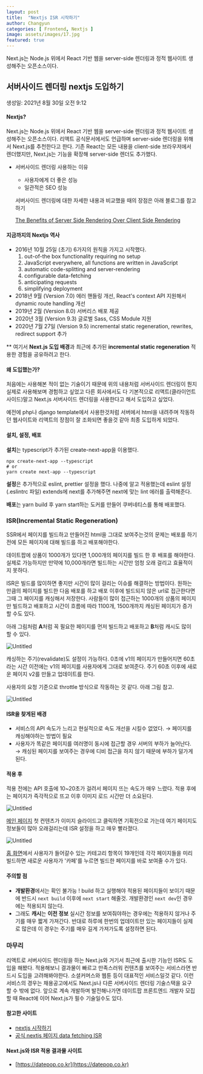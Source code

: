 ```yaml
---
layout: post
title:  "Nextjs ISR 시작하기"
author: Changyun
categories: [ Frontend, Nextjs ]
image: assets/images/17.jpg
featured: true
---
```


Next.js는 Node.js 위에서 React 기반 웹을 server-side 렌더링과 정적 웹사이트 생성해주는 오픈소스이다.

## 서버사이드 렌더링 nextjs 도입하기

생성일: 2021년 8월 30일 오전 9:12

#### Nextjs?

Next.js는 Node.js 위에서 React 기반 웹을 server-side 렌더링과 정적 웹사이트 생성해주는 오픈소스이다. 리액트 공식문서에서도 언급하며 server-side 렌더링을 위해서 Next.js를 추천한다고 한다. 기존 React는 모든 내용을 client-side 브라우저에서 렌더했지만, Next.js는 기능을 확장해 server-side 렌더도 추가했다.

- 서버사이드 렌더링 사용하는 이유
    - 사용자에게 더 좋은 성능
    - 일관적은 SEO 성능

    서버사이드 렌더링에 대한 자세한 내용과 비교했을 때의 장점은 아래 블로그를 참고하기

    [The Benefits of Server Side Rendering Over Client Side Rendering](https://medium.com/walmartglobaltech/the-benefits-of-server-side-rendering-over-client-side-rendering-5d07ff2cefe8)

#### 지금까지의 Nextjs 역사

- 2016년 10월 25일 (초기)
6가지의 원칙을 가지고 시작했다.
    1. out-of-the box functionality requiring no setup
    2. JavaScript everywhere, all functions are written in JavaScript
    3. automatic code-splitting and server-rendering
    4. configurable data-fetching
    5. anticipating requests
    6. simplifying deployment
- 2018년 9월 (Version 7.0)
에러 핸들링 개선, React's context API 지원해서 dynamic route handling 개선
- 2019년 2월 (Version 8.0)
서버리스 배포 제공
- 2020년 3월 (Version 9.3)
글로벌 Sass, CSS Module 지원
- 2020년 7월 27일 (Version 9.5)
incremental static regeneration, rewrites, redirect support 추가

** 여기서 **Next.js 도입 배경**과 최근에 추가된 **incremental static regeneration** 적용한 경험을 공유하려고 한다.

#### 왜 도입했는가?

처음에는 사용해본 적이 없는 기술이기 때문에 위의 내용처럼 서버사이드 렌더링이 뭔지 실제로 사용해보며 경험하고 싶었고 다른 회사에서도 다 기본적으로 리액트(클라이언트사이드)말고 Next.js 서버사이드 렌더링을 사용한다고 해서 도입하고 싶었다.

예전에 php나 django template에서 사용한것처럼 서버에서 html을 내려주며 작동하던 웹사이트와 리액트의 장점이 잘 조화되면 좋을것 같아 최종 도입하게 되었다.

#### 설치, 설정, 배포

**설치**는 typescript가 추가된 create-next-app을 이용했다.

```
npx create-next-app --typescript
# or
yarn create next-app --typescript
```

**설정**은 추가적으로 eslint, prettier 설정을 했다. 나중에 알고 적용했는데 eslint 설정(.eslintrc 파일) extends에 next를 추가해주면 next에 맞는 lint 에러를 출력해준다.

**배포**는 yarn build 후 yarn start하는 도커를 만들어 쿠버네티스를 통해 배포했다.

### ISR(Incremental Static Regeneration)

SSR에서 페이지를 빌드하고 만들어진 html을 그대로 보여주는것의 문제는 배포를 하기전에 모든 페이지에 대해 빌드를 하고 배포해야한다.

데이트팝에 상품이 1000개가 있다면 1,000개의 페이지를 빌드 한 후 배포를 해야한다. 실제로 가능하지만 만약에 10,000개라면 빌드하는 시간만 엄청 오래 걸리고 효율적이지 못하다.

ISR은 빌드를 많이하면 좋지만 시간이 많이 걸리는 이슈를 해결하는 방법이다. 원하는 만큼의 페이지를 빌드한 다음 배포를 하고 배포 이후에 빌드되지 않은 url로 접근한다면 그때 그 페이지를 캐싱해서 저장한다. 사람들이 많이 접근하는 1000개의 상품의 페이지만 빌드하고 배포하고 시간이 흐름에 따라 1100개, 1500개까지 캐싱된 페이지가 증가 할 수도 있다.

아래 그림처럼 **A**처럼 꼭 필요한 페이지를 먼저 빌드하고 배포하고 **B**처럼 캐시도 많이 할 수 있다.

![Untitled](/posts/nextjs-isr/Untitled.png)

캐싱하는 주기(revalidate)도 설정이 가능하다. 0초에 v1의 페이지가 만들어지면 60초라는 시간 이전에는 v1의 페이지를 사용자에게 그대로 보여준다. 주기 60초 이후에 새로운 페이지 v2를 만들고 업데이트를 한다.

사용자의 요청 기준으로 throttle 방식으로 작동하는 것 같다. 아래 그림 참고.

![Untitled](/posts/nextjs-isr/Untitled%201.png)

#### ISR을 찾게된 배경

- 서비스의 API 속도가 느리고 현실적으로 속도 개선을 시킬수 없었다. → 페이지를 캐싱해야하는 방법이 필요
- 사용자가 똑같은 페이지를 여러명이 동시에 접근할 경우 서버의 부하가 늘어난다. → 캐싱된 페이지를 보여주는 경우에 디비 접근을 하지 않기 때문에 부하가 덜가게 된다.

#### 적용 후

적용 전에는 API 호출에 10~20초가 걸려서 페이지 뜨는 속도가 매우 느렸다. 적용 후에는 페이지가 즉각적으로 뜨고 이후 이미지 로드 시간만 더 소요된다.

![Untitled](/posts/nextjs-isr/Untitled%202.png)

[메인 페이지](https://popdeal.datepop.co.kr) 첫 컨텐츠가 이미지 슬라이드고 클릭하면 기획전으로 가는데 여기 페이지도 정보들이 많아 오래걸리는데 ISR 설정을 하고 매우 빨라졌다.

![Untitled](/posts/nextjs-isr/Untitled%203.png)

[홈 화면](https://popdeal.datepop.co.kr)에서 사용자가 들어갈수 있는 카테고리 항목이 19개인데 각각 페이지들을 미리 빌드하면 새로운 사용자가 '카페'를 누르면 빌드한 페이지를 바로 보여줄 수가 있다.

#### 주의할 점

- **개발환경**에서는 확인 불가능 !
build 하고 실행해야 적용된 페이지들이 보이기 때문에 반드시 `next build` 이후에 `next start` 해줄것. 개발환경인 `next dev`인 경우에는 적용되지 않는다.
- 그래도 **캐시**는 **이전 정보**
실시간 정보를 보여줘야하는 경우에는 적용하지 않거나 주기를 매우 짧게 가져간다. 반대로 하루에 한번의 업데이트만 있는 페이지들이 실제로 많은데 이 경우는 주기를 매우 길게 가져가도록 설정하면 된다.

### 마무리

리액트로 서버사이드 렌더링을 하는 Next.js와 거기서 최근에 출시한 기능인 ISR도 도입을 해봤다. 적용해보니 결과물이 빠르고 만족스러워 컨텐츠를 보여주는 서비스라면 반드시 도입을 고려해봐야한다. 소셜커머스와 웹툰 등이 대표적인 서비스일것 같다. 이런 서비스의 경우는 채용공고에서도 Next.js나 다른 서버사이드 렌더링 기술스택을 요구 할 수 밖에 없다. 앞으로 계속 개발하며 발전해나가면 데이트팝 프론트엔드 개발자 모집할 때 React에 이어 Next.js가 필수 기술일수도 있다.

#### 참고한 사이트

- [nextjs 시작하기](https://nextjs.org/docs/getting-started)
- [공식 nextjs 페이지 data fetching ISR](https://nextjs.org/docs/basic-features/data-fetching)

#### Next.js와 ISR 적용 결과물 사이트

- [https://datepop.co.kr](https://datepop.co.kr)
